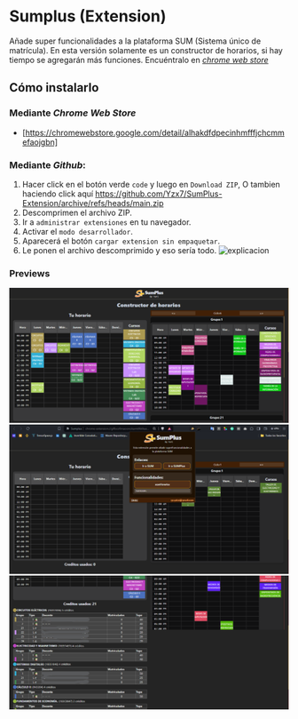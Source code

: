 # Sumplus (Extension)
Añade super funcionalidades a la plataforma SUM (Sistema único de matrícula). En esta versión solamente es un constructor de horarios, si hay tiempo se agregarán más funciones. Encuéntralo en [*chrome web store*](https://chromewebstore.google.com/detail/alhakdfdpecinhmfffjchcmmefaojgbn)
## Cómo instalarlo
### Mediante *Chrome Web Store*
- [https://chromewebstore.google.com/detail/alhakdfdpecinhmfffjchcmmefaojgbn]
### Mediante *Github*:
 1. Hacer click en el botón verde `code` y luego en `Download ZIP`, O tambien haciendo click aquí https://github.com/Yzx7/SumPlus-Extension/archive/refs/heads/main.zip
 2. Descomprimen el archivo ZIP.
 3. Ir a `administrar extensiones` en tu navegador.
 4. Activar el `modo desarrollador`.
 5. Aparecerá el botón `cargar extension sin empaquetar`.
 6. Le ponen el archivo descomprimido y eso sería todo.
![explicacion](https://raw.githubusercontent.com/Yzx7/SumPlus-Extension/main/preview/explicacionextensumplus.gif)

### Previews
![Captura1](https://raw.githubusercontent.com/Yzx7/SumPlus-Extension/main/preview/cap1.png)
![Captura2](https://raw.githubusercontent.com/Yzx7/SumPlus-Extension/main/preview/cap2.png)
![Captura3](https://raw.githubusercontent.com/Yzx7/SumPlus-Extension/main/preview/cap3.png)
